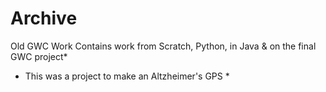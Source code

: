 # Archive
Old GWC Work
Contains work from Scratch, Python, in Java & on the final GWC project*

* This was a project to make an Altzheimer's GPS *
